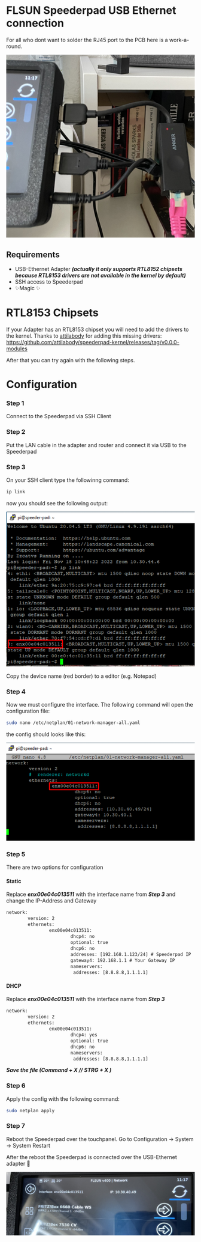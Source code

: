 # FLSUN Speederpad USB Ethernet connection

For all who dont want to solder the RJ45 port to the PCB here is a work-a-round.

![alt text](https://github.com/Dentax/FLSUN-USB-Ethernet/blob/main/Adapter.jpg?raw=true)

## Requirements
- USB-Ethernet Adapter ***(actually it only supports RTL8152 chipsets because RTL8153 drivers are not available in the kernel by default)***
- SSH access to Speederpad
- ✨Magic ✨

# RTL8153 Chipsets
If your Adapter has an RTL8153 chipset you will need to add the drivers to the kernel.
Thanks to [attilabody](https://github.com/attilabody) for adding this missing drivers: https://github.com/attilabody/speederpad-kernel/releases/tag/v0.0.0-modules

After that you can try again with the following steps.

# Configuration
### Step 1
Connect to the Speederpad via SSH Client

### Step 2
Put the LAN cable in the adapter and router and connect it via USB to the Speederpad

### Step 3
On your SSH client type the followinng command:

```sh
ip link
```

now you should see the following output:

![alt text](https://github.com/Dentax/FLSUN-USB-Ethernet/blob/main/iplink.png?raw=true)

Copy the device name (red border) to a editor (e.g. Notepad)

### Step 4
Now we must configure the interface. The following command will open the configuration file:
```sh
sudo nano /etc/netplan/01-network-manager-all.yaml
```

the config should looks like this:

![alt text](https://github.com/Dentax/FLSUN-USB-Ethernet/blob/main/iplink01.png?raw=true)


### Step 5
There are two options for configuration

#### Static
Replace ***enx00e04c013511*** with the interface name from ***Step 3*** and change the IP-Address and Gateway
```
network:
        version: 2
        ethernets:
                enx00e04c013511:
                        dhcp4: no
                        optional: true
                        dhcp6: no
                        addresses: [192.168.1.123/24] # Speederpad IP
                        gateway4: 192.168.1.1 # Your Gateway IP 
                        nameservers:
                         addresses: [8.8.8.8,1.1.1.1]
```

#### DHCP
Replace ***enx00e04c013511*** with the interface name from ***Step 3***
```
network:
        version: 2
        ethernets:
                enx00e04c013511:
                        dhcp4: yes
                        optional: true
                        dhcp6: no
                        nameservers:
                         addresses: [8.8.8.8,1.1.1.1]
```

***Save the file (Command + X // STRG + X )***

### Step 6
Apply the config with the following command:
```sh
sudo netplan apply
```

### Step 7
Reboot the Speederpad over the touchpanel. Go to Configuration -> System -> System Restart

After the reboot the Speederpad is connected over the USB-Ethernet adapter 🎉

![alt text](https://github.com/Dentax/FLSUN-USB-Ethernet/blob/main/IP.jpg?raw=true)
